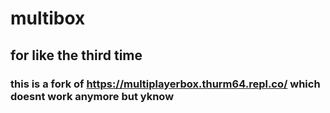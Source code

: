 # multibox
## for like the third time
### this is a fork of https://multiplayerbox.thurm64.repl.co/ which doesnt work anymore but yknow
